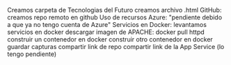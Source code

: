 Creamos carpeta de Tecnologias del Futuro
creamos archivo .html
GitHub: creamos repo remoto en github
Uso de recursos Azure: "pendiente debido a que ya no tengo cuenta de Azure"
Servicios en Docker:
            levantamos servicios en docker
            descargar imagen de APACHE: docker pull httpd
            construir un contenedor en docker
            construir otro contenedor en docker
guardar capturas 
compartir link de repo
compartir link de la App Service (lo tengo pendiente)